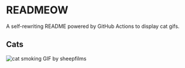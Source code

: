 # READMEOW

A self-rewriting README powered by GitHub Actions to display cat gifs.

## Cats

![cat smoking GIF by sheepfilms](https://media1.giphy.com/media/l0ExdMHUDKteztyfe/200.gif?cid=9acd02daez96tsfrc2czkdpkdkexd3o6yb2mtjykusbcp5c7&ep=v1_gifs_search&rid=200.gif&ct=g)
